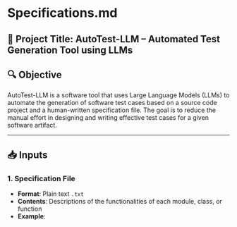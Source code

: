 # Specifications.md

## 📌 Project Title: AutoTest-LLM – Automated Test Generation Tool using LLMs

## 🔍 Objective
AutoTest-LLM is a software tool that uses Large Language Models (LLMs) to automate the generation of software test cases based on a source code project and a human-written specification file. The goal is to reduce the manual effort in designing and writing effective test cases for a given software artifact.

---

## 📥 Inputs

### 1. Specification File
- **Format**: Plain text `.txt`
- **Contents**: Descriptions of the functionalities of each module, class, or function
- **Example**:
